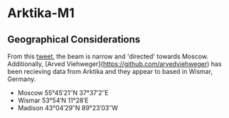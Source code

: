 # Arktika-M1 

## Geographical Considerations

From this [tweet](https://x.com/sq7ro/status/1765054741006946456), the beam is narrow and 'directed' towards Moscow. Additionally, [Arved Viehweger]{https://github.com/arvedviehweger) has been recieving data from Arktika and they appear to based in Wismar, Germany. 
- Moscow 55°45′21″N 37°37′2″E
- Wismar 53°54′N 11°28′E
- Madison 43°04′29″N 89°23′03″W
